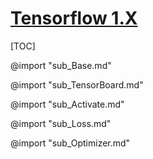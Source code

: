 <link rel="stylesheet" href="https://zhmhbest.gitee.io/hellomathematics/style/index.css">
<script src="https://zhmhbest.gitee.io/hellomathematics/style/index.js"></script>

# [Tensorflow 1.X](../index.html)

[TOC]

@import "sub_Base.md"

@import "sub_TensorBoard.md"

@import "sub_Activate.md"

@import "sub_Loss.md"

@import "sub_Optimizer.md"
